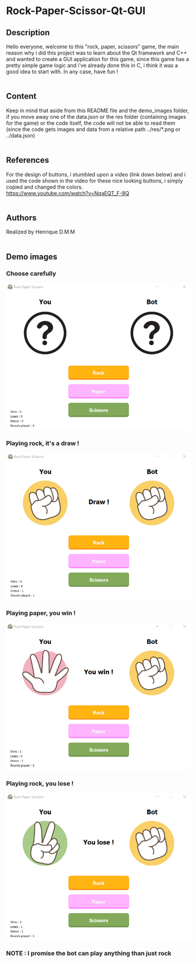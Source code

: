 # Rock-Paper-Scissor-Qt-GUI

## Description
Hello everyone, welcome to this "rock, paper, scissors" game, the main reason why i did this project was to learn about the Qt framework and C++ and wanted to create a GUI application for this game, since this game has a pretty simple game logic and i've already done this in C, i think it was a good idea to start with. 
In any case, have fun !
<br><br>

## Content
Keep in mind that aside from this README file and the demo_images folder, if you move away one of the data.json or the res folder (containing images for the game) or the code itself, the code will not be able to read them (since the code gets images and data from a relative path ../res/*.png or ../data.json)
<br><br>

## References
For the design of buttons, i stumbled upon a video (link down below) and i used the code shown in the video for these nice looking buttons, i simply copied and changed the colors.<br>
https://www.youtube.com/watch?v=NqaEQT_F-8Q
<br><br>

## Authors
Realized by Henrique D.M.M
<br><br>

## Demo images
### Choose carefully
![Alt text](./demo_images/demo0.png)
### Playing rock, it's a draw !
![Alt text](./demo_images/demo1.png)
### Playing paper, you win !
![Alt text](./demo_images/demo2.png)
### Playing rock, you lose !
![Alt text](./demo_images/demo3.png)
### NOTE : I promise the bot can play anything than just rock

